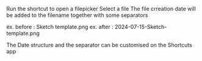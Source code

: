 Run the shortcut to open a filepicker
Select a file
The file crreation date will be added to the filename together with some separators 

ex. before : Sketch template.png
ex. after  : 2024-07-15-Sketch-template.png

The Date structure and the separator can be customised on the Shortcuts app
